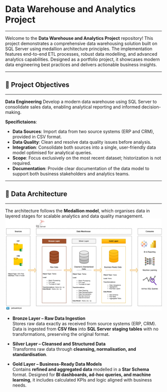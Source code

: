 # Data Warehouse and Analytics Project

---

Welcome to the **Data Warehouse and Analytics Project** repository!  This project demonstrates a comprehensive data warehousing solution built on SQL Server using medallion architecture principles. The implementation features end-to-end ETL processes, robust data modelling, and advanced analytics capabilities. Designed as a portfolio project, it showcases modern data engineering best practices and delivers actionable business insights.

---

## 🎯 Project Objectives

---

**Data Engineering**
Develop a modern data warehouse using SQL Server to consolidate sales data, enabling analytical reporting and informed decision-making.

**Specifictaions**:

- **Data Sources**: Import data from two source systems (ERP and CRM), provided in CSV format.
- **Data Quality**: Clean and resolve data quality issues before analysis.
- **Integration**: Consolidate both sources into a single, user-friendly data model optimised for analytical queries.
- **Scope**: Focus exclusively on the most recent dataset; historization is not required.
- **Documentation**: Provide clear documentation of the data model to support both business stakeholders and analytics teams.


---  

## 🧩 Data Architecture

---

The architecture follows the **Medallion model**, which organises data in layered stages for scalable analytics and data quality management.
![Medallion Architecture Overview](docs/data_architecture.png)


- **Bronze Layer – Raw Data Ingestion**  
  Stores raw data exactly as received from source systems (ERP, CRM). Data is ingested from **CSV files** into **SQL Server staging tables** with no transformations, preserving the original format.

- **Silver Layer – Cleansed and Structured Data**  
  Transforms raw data through **cleansing, normalisation, and standardisation**. 

- **Gold Layer – Business-Ready Data Models**  
  Contains **refined and aggregated data** modelled in a **Star Schema** format. Designed for **BI dashboards, ad-hoc queries, and machine learning**, it includes calculated KPIs and logic aligned with business needs.







